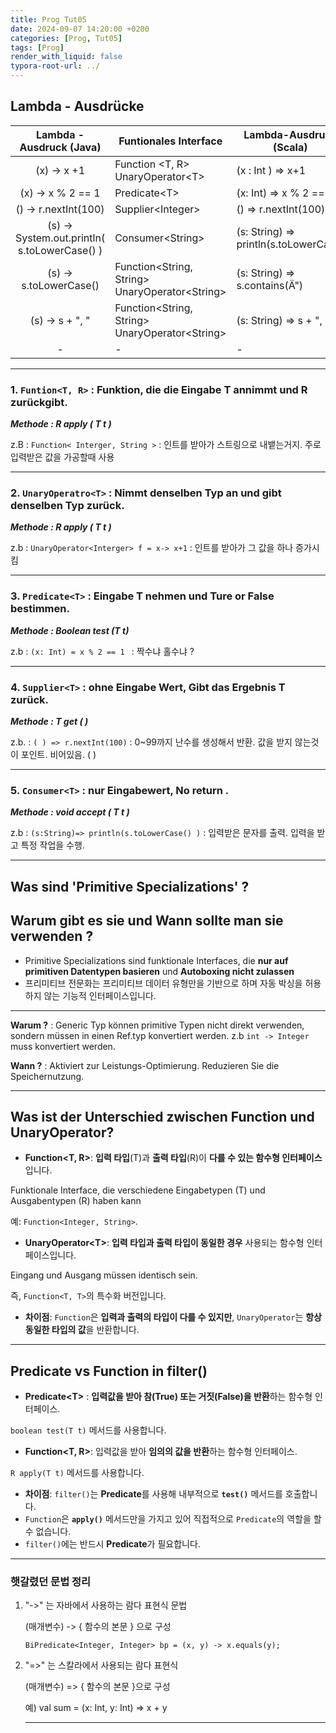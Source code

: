 ```yaml
---
title: Prog Tut05 
date: 2024-09-07 14:20:00 +0200
categories: [Prog, Tut05]
tags: [Prog]
render_with_liquid: false
typora-root-url: ../
---
```




## Lambda - Ausdrücke



|           Lambda -Ausdruck (Java)            | Funtionales Interface                                 | Lambda-Ausdruck (Scala)               |
| :------------------------------------------: | ----------------------------------------------------- | ------------------------------------- |
|                 (x) -> x +1                  | Function \<T, R>  <br />UnaryOperator\<T>  <br />     | (x : Int )  =>  x+1                   |
|              (x) -> x % 2 == 1               | Predicate\<T>                                         | (x: Int) => x % 2 == 1                |
|             () -> r.nextInt(100)             | Supplier\<Integer>                                    | () => r.nextInt(100)                  |
| (s) -> System.out.println( s.toLowerCase() ) | Consumer\<String>                                     | (s: String) => println(s.toLowerCase) |
|            (s) -> s.toLowerCase()            | Function<String, String><br /> UnaryOperator\<String> | (s: String) => s.contains(Ä")         |
|               (s) -> s + ", "                | Function<String, String> <br />UnaryOperator\<String> | (s: String) => s + ", "               |
|                      -                       | -                                                     | -                                     |

---



### 1. `Funtion<T, R>`  : Funktion, die die Eingabe T annimmt und R zurückgibt.

***Methode : R apply ( T t )***

z.B : `Function< Interger, String >` : 인트를 받아가 스트링으로 내뱉는거지. 주로 입력받은 값을 가공할때 사용

---

### 2. `UnaryOperatro<T>` : Nimmt denselben Typ an und gibt denselben Typ zurück.

***Methode : R apply ( T t )***

z.b : `UnaryOperator<Interger> f = x-> x+1` :  인트를 받아가 그 값을 하나 증가시킴

---

### 3. `Predicate<T>` : Eingabe T nehmen und Ture or False  bestimmen.

***Methode : Boolean test (T t)***

z.b : `(x: Int) = x % 2 == 1 ` : 짝수냐 홀수냐 ? 

---

### 4.  `Supplier<T>` : ohne Eingabe Wert, Gibt das Ergebnis T zurück.

***Methode : T get (  )*** 

z.b. : `( ) => r.nextInt(100)` : 0~99까지 난수를 생성해서 반환. 값을 받지 않는것이 포인트. 비어있음. (  )  

---

### 5. `Consumer<T>` :  nur Eingabewert,  No return .

***Methode : void accept ( T t )***

z.b : `(s:String)=> println(s.toLowerCase() )` : 입력받은 문자를 출력. 입력을 받고 특정 작업을 수행.

---



## Was sind 'Primitive Specializations' ? 

## Warum gibt es sie und Wann sollte man sie verwenden ?

- Primitive Specializations sind funktionale Interfaces, die **nur auf primitiven Datentypen basieren**  und **Autoboxing nicht zulassen**
- 프리미티브 전문화는 프리미티브 데이터 유형만을 기반으로 하며 자동 박싱을 허용하지 않는 기능적 인터페이스입니다.

---

**Warum ?** : Generic Typ können primitive Typen nicht direkt verwenden, sondern müssen in einen Ref.typ konvertiert werden. z.b `int -> Integer` muss konvertiert werden.

**Wann ?** : Aktiviert zur Leistungs-Optimierung. Reduzieren Sie die Speichernutzung. 

---

## Was ist der Unterschied zwischen Function und UnaryOperator?

- **Function<T, R>**: **입력 타입**(T)과 **출력 타입**(R)이 **다를 수 있는 함수형 인터페이스**입니다. 

Funktionale Interface, die verschiedene Eingabetypen (T) und Ausgabentypen (R) haben kann

예: `Function<Integer, String>`.

- **UnaryOperator\<T>**: **입력 타입과 출력 타입이 동일한 경우** 사용되는 함수형 인터페이스입니다. 

Eingang und Ausgang müssen identisch sein.

즉, `Function<T, T>`의 특수화 버전입니다.

- **차이점**: `Function`은 **입력과 출력의 타입이 다를 수 있지만**, `UnaryOperator`는 **항상 동일한 타입의 값**을 반환합니다.

---

## **Predicate vs Function in filter()**

- **Predicate\<T>** :  **입력값을 받아 참(True) 또는 거짓(False)을 반환**하는 함수형 인터페이스. 

`boolean test(T t)` 메서드를 사용합니다.

- **Function<T, R>**:  입력값을 받아 **임의의 값을 반환**하는 함수형 인터페이스. 

`R apply(T t)` 메서드를 사용합니다.

- **차이점**: `filter()`는 **Predicate**를 사용해 내부적으로 **`test()`** 메서드를 호출합니다. 
- `Function`은 **`apply()`** 메서드만을 가지고 있어 직접적으로 `Predicate`의 역할을 할 수 없습니다. 
- `filter()`에는 반드시 **Predicate**가 필요합니다.







---

### 햇갈렸던 문법 정리

1. "->" 는 자바에서 사용하는 람다 표현식 문법

   (매개변수) -> { 함수의 본문 } 으로 구성 

   `BiPredicate<Integer, Integer> bp = (x, y) -> x.equals(y);`

   

2. "=>" 는 스칼라에서 사용되는 람다 표현식

   (매개변수) => { 함수의 본문 }으로 구성

   예) val sum = (x: Int, y: Int) => x + y 
   
   ---
   
   
